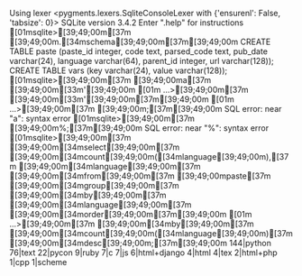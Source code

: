 Using lexer <pygments.lexers.SqliteConsoleLexer with {'ensurenl': False, 'tabsize': 0}>
SQLite version 3.4.2
Enter ".help" for instructions
[01msqlite>[39;49;00m[37m [39;49;00m.[34mschema[39;49;00m[37m[39;49;00m
CREATE TABLE paste (paste_id integer, code text, parsed_code text, pub_date
varchar(24), language varchar(64), parent_id integer, url varchar(128));
CREATE TABLE vars (key varchar(24), value varchar(128));
[01msqlite>[39;49;00m[37m [39;49;00ma[37m [39;49;00m[33m'[39;49;00m
[01m   ...>[39;49;00m[37m [39;49;00m[33m'[39;49;00m[37m[39;49;00m
[01m   ...>[39;49;00m[37m [39;49;00m;[37m[39;49;00m
SQL error: near "a": syntax error
[01msqlite>[39;49;00m[37m [39;49;00m%;[37m[39;49;00m
SQL error: near "%": syntax error
[01msqlite>[39;49;00m[37m [39;49;00m[34mselect[39;49;00m[37m [39;49;00m[34mcount[39;49;00m([34mlanguage[39;49;00m),[37m [39;49;00m[34mlanguage[39;49;00m[37m [39;49;00m[34mfrom[39;49;00m[37m [39;49;00mpaste[37m [39;49;00m[34mgroup[39;49;00m[37m [39;49;00m[34mby[39;49;00m[37m [39;49;00m[34mlanguage[39;49;00m[37m [39;49;00m[34morder[39;49;00m[37m[39;49;00m
[01m   ...>[39;49;00m[37m [39;49;00m[34mby[39;49;00m[37m [39;49;00m[34mcount[39;49;00m([34mlanguage[39;49;00m)[37m [39;49;00m[34mdesc[39;49;00m;[37m[39;49;00m
144|python
76|text
22|pycon
9|ruby
7|c
7|js
6|html+django
4|html
4|tex
2|html+php
1|cpp
1|scheme

